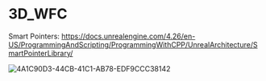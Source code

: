 # 3D_WFC

Smart Pointers: https://docs.unrealengine.com/4.26/en-US/ProgrammingAndScripting/ProgrammingWithCPP/UnrealArchitecture/SmartPointerLibrary/

![4A1C90D3-44CB-41C1-AB78-EDF9CCC38142](https://github.com/SShomo/3D_WFC/assets/90357187/9894a305-5623-4d0d-ac35-4504a274b161)

